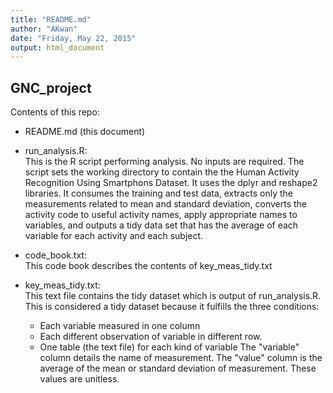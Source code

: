 ```yaml
---
title: "README.md"
author: "AKwan"
date: "Friday, May 22, 2015"
output: html_document
---
```


## GNC_project


Contents of this repo:

- README.md (this document)

- run_analysis.R:   
  This is the R script performing analysis.  No inputs are required.
  The script sets the working directory to contain the the Human
  Activity Recognition Using Smartphons Dataset.  It uses the dplyr
  and reshape2 libraries.  It consumes the
  training and test data, extracts only the measurements related to mean
  and standard deviation, converts the activity code to useful activity names,
  apply appropriate names to variables, and outputs a tidy data set that 
  has the average of each variable for each activity and each subject.  

- code_book.txt:  
  This code book describes the contents of key_meas_tidy.txt

- key_meas_tidy.txt:  
  This text file contains the tidy dataset which is output of run_analysis.R.
  This is considered a tidy dataset because it fulfills the three conditions:
  - Each variable measured in one column
  - Each different observation of variable in different row.
  - One table (the text file) for each kind of variable
  The "variable" column details the name of measurement.
  The "value" column is the average of the mean or standard deviation
  of measurement.  These values are unitless.  